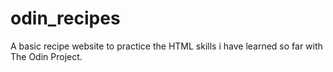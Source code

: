 # odin_recipes
 A basic recipe website to practice the HTML skills i have learned so far with The Odin Project.

